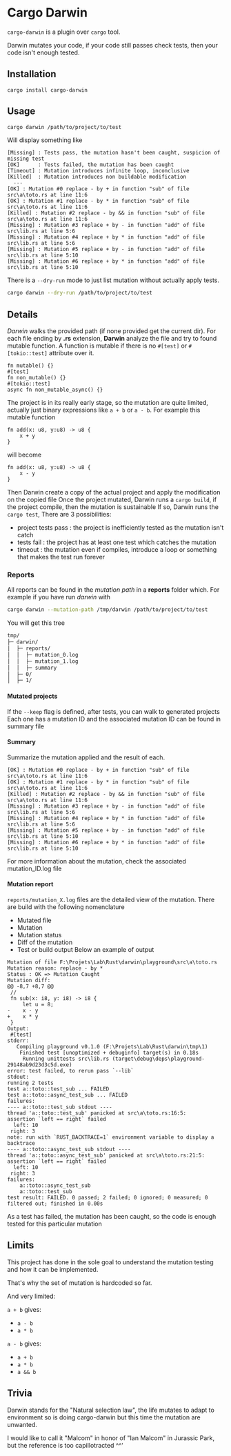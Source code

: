 # Cargo Darwin

`cargo-darwin` is a plugin over `cargo` tool.

Darwin mutates your code, if your code still passes check tests, then your code isn't enough tested.

## Installation

```
cargo install cargo-darwin
```

## Usage

```bash
cargo darwin /path/to/project/to/test
```

Will display something like

```
[Missing] : Tests pass, the mutation hasn't been caught, suspicion of missing test
[OK]      : Tests failed, the mutation has been caught
[Timeout] : Mutation introduces infinite loop, inconclusive
[Killed]  : Mutation introduces non buildable modification
  ---
[OK] : Mutation #0 replace - by + in function "sub" of file src\a\toto.rs at line 11:6
[OK] : Mutation #1 replace - by * in function "sub" of file src\a\toto.rs at line 11:6
[Killed] : Mutation #2 replace - by && in function "sub" of file src\a\toto.rs at line 11:6
[Missing] : Mutation #3 replace + by - in function "add" of file src\lib.rs at line 5:6
[Missing] : Mutation #4 replace + by * in function "add" of file src\lib.rs at line 5:6
[Missing] : Mutation #5 replace + by - in function "add" of file src\lib.rs at line 5:10
[Missing] : Mutation #6 replace + by * in function "add" of file src\lib.rs at line 5:10
```

There is a `--dry-run` mode to just list mutation without actually apply tests.

```bash
cargo darwin --dry-run /path/to/project/to/test
```

## Details

*Darwin* walks the provided path (if none provided get the current dir).
For each file ending by **.rs** extension, **Darwin** analyze the file and try to found mutable
function.
A function is mutable if there is no `#[test]` or `#[tokio::test]` attribute over it.

```ignore
fn mutable() {}
#[test]
fn non_mutable() {}
#[tokio::test]
async fn non_mutable_async() {}
```

The project is in its really early stage, so the mutation are quite limited, actually just binary expressions
like `a + b` or `a - b`.
For example this mutable function

```
fn add(x: u8, y:u8) -> u8 {
    x + y
}
```

will become

```
fn add(x: u8, y:u8) -> u8 {
    x - y
}
```

Then Darwin create a copy of the actual project and apply the modification on the copied file
Once the project mutated, Darwin runs a `cargo build`, if the project compile, then the mutation is sustainable
If so, Darwin runs the `cargo test`, There are 3 possibilities:

- project tests pass : the project is inefficiently tested as the mutation isn't catch
- tests fail : the project has at least one test which catches the mutation
- timeout : the mutation even if compiles, introduce a loop or something that makes the test run forever

### Reports

All reports can be found in the *mutation path* in a **reports** folder which.
For example if you have run *darwin* with

```bash
cargo darwin --mutation-path /tmp/darwin /path/to/project/to/test
```

You will get this tree

```bash
tmp/
├─ darwin/
│  ├─ reports/
│  │  ├─ mutation_0.log
│  │  ├─ mutation_1.log
│  │  ├─ summary
│  ├─ 0/
│  ├─ 1/
```

#### Mutated projects

If the `--keep` flag is defined, after tests, you can walk to generated projects
Each one has a mutation ID and the associated mutation ID can be found in summary file

#### Summary

Summarize the mutation applied and the result of each.

```
[OK] : Mutation #0 replace - by + in function "sub" of file src\a\toto.rs at line 11:6
[OK] : Mutation #1 replace - by * in function "sub" of file src\a\toto.rs at line 11:6
[Killed] : Mutation #2 replace - by && in function "sub" of file src\a\toto.rs at line 11:6
[Missing] : Mutation #3 replace + by - in function "add" of file src\lib.rs at line 5:6
[Missing] : Mutation #4 replace + by * in function "add" of file src\lib.rs at line 5:6
[Missing] : Mutation #5 replace + by - in function "add" of file src\lib.rs at line 5:10
[Missing] : Mutation #6 replace + by * in function "add" of file src\lib.rs at line 5:10
```

For more information about the mutation, check the associated mutation_ID.log file

#### Mutation report

`reports/mutation_X.log` files are the detailed view of the mutation.
There are build with the following nomenclature

- Mutated file
- Mutation
- Mutation status
- Diff of the mutation
- Test or build output
  Below an example of output

```log
Mutation of file F:\Projets\Lab\Rust\darwin\playground\src\a\toto.rs
Mutation reason: replace - by *
Status : OK => Mutation Caught
Mutation diff:
@@ -8,7 +8,7 @@
 //
 fn sub(x: i8, y: i8) -> i8 {
     let u = 8;
-    x - y
+    x * y
 }
Output:
 #[test]
stderr:
   Compiling playground v0.1.0 (F:\Projets\Lab\Rust\darwin\tmp\1)
    Finished test [unoptimized + debuginfo] target(s) in 0.18s
     Running unittests src\lib.rs (target\debug\deps\playground-29148ab9d23d3c5d.exe)
error: test failed, to rerun pass `--lib`
stdout:
running 2 tests
test a::toto::test_sub ... FAILED
test a::toto::async_test_sub ... FAILED
failures:
---- a::toto::test_sub stdout ----
thread 'a::toto::test_sub' panicked at src\a\toto.rs:16:5:
assertion `left == right` failed
  left: 10
 right: 3
note: run with `RUST_BACKTRACE=1` environment variable to display a backtrace
---- a::toto::async_test_sub stdout ----
thread 'a::toto::async_test_sub' panicked at src\a\toto.rs:21:5:
assertion `left == right` failed
  left: 10
 right: 3
failures:
    a::toto::async_test_sub
    a::toto::test_sub
test result: FAILED. 0 passed; 2 failed; 0 ignored; 0 measured; 0 filtered out; finished in 0.00s
```

As a test has failed, the mutation has been caught, so the code is enough tested for this particular mutation

## Limits

This project has done in the sole goal to understand the mutation testing and how it can be implemented.

That's why the set of mutation is hardcoded so far.

And very limited:

`a + b` gives:

- `a - b`
- `a * b`

`a - b` gives:

- `a + b`
- `a * b`
- `a && b`

## Trivia

Darwin stands for the "Natural selection law", the life mutates to adapt to environment so is doing cargo-darwin but
this time
the mutation are unwanted.

I would like to call it "Malcom" in honor of "Ian Malcom" in Jurassic Park, but the reference is too capillotracted ^^'